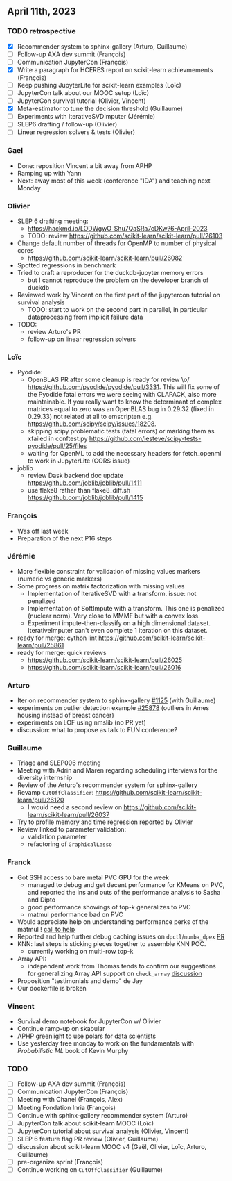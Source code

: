 ## April 11th, 2023

### TODO retrospective

- [x] Recommender system to sphinx-gallery (Arturo, Guillaume)
- [ ] Follow-up AXA dev summit (François)
- [ ] Communication JupyterCon (François)
- [x] Write a paragraph for HCERES report on scikit-learn achievmements (François)
- [ ] Keep pushing JupyterLite for scikit-learn examples (Loïc)
- [ ] JupyterCon talk about our MOOC setup (Loïc)
- [ ] JupyterCon survival tutorial (Olivier, Vincent)
- [x] Meta-estimator to tune the decision threshold (Guillaume)
- [ ] Experiments with IterativeSVDImputer (Jérémie)
- [ ] SLEP6 drafting / follow-up (Olivier)
- [ ] Linear regression solvers & tests (Olivier)

### Gael

- Done: reposition Vincent a bit away from APHP
- Ramping up with Yann
- Next: away most of this week (conference "IDA") and teaching next Monday

### Olivier

- SLEP 6 drafting meeting:
    - https://hackmd.io/LODWgwO_Shu7QaSRa7cDKw?6-April-2023
    - TODO: review https://github.com/scikit-learn/scikit-learn/pull/26103
- Change default number of threads for OpenMP to number of physical cores
    - https://github.com/scikit-learn/scikit-learn/pull/26082
- Spotted regressions in benchmark
- Tried to craft a reproducer for the duckdb-jupyter memory errors
    - but I cannot reproduce the problem on the developer branch of duckdb
- Reviewed work by Vincent on the first part of the jupytercon tutorial on survival analysis
    - TODO: start to work on the second part in parallel, in particular dataprocessing from implicit failure data
- TODO:
    - review Arturo's PR
    - follow-up on linear regression solvers

### Loïc

- Pyodide:
  + OpenBLAS PR after some cleanup is ready for review \o/ https://github.com/pyodide/pyodide/pull/3331. This will fix some of the Pyodide fatal errors we were seeing with CLAPACK, also more maintainable. If you really want to know the determinant of complex matrices equal to zero was an OpenBLAS bug in 0.29.32 (fixed in 0.29.33) not related at all to emscripten e.g. https://github.com/scipy/scipy/issues/18208.
  + skipping scipy problematic tests (fatal errors) or marking them as xfailed in conftest.py https://github.com/lesteve/scipy-tests-pyodide/pull/25/files
  + waiting for OpenML to add the necessary headers for fetch_openml to work in JupyterLite (CORS issue)
- joblib
  + review Dask backend doc update https://github.com/joblib/joblib/pull/1411
  + use flake8 rather than flake8_diff.sh https://github.com/joblib/joblib/pull/1415  

### François

- Was off last week
- Preparation of the next P16 steps

### Jérémie

- More flexible constraint for validation of missing values markers (numeric vs generic markers)
- Some progress on matrix factorization with missing values
  - Implementation of IterativeSVD with a transform.
    issue: not penalized
  - Implementation of SoftImpute with a transform.
    This one is penalized (nuclear norm). Very close to MMMF but with a convex loss.
  - Experiment impute-then-classify on a high dimensional dataset. IterativeImputer can't even complete 1 iteration on this dataset.
- ready for merge: cython lint https://github.com/scikit-learn/scikit-learn/pull/25861
- ready for merge: quick reviews
  - https://github.com/scikit-learn/scikit-learn/pull/26025
  - https://github.com/scikit-learn/scikit-learn/pull/26016

### Arturo

- Iter on recommender system to sphinx-gallery [#1125](https://github.com/sphinx-gallery/sphinx-gallery/pull/1125) (with Guillaume)
- experiments on outlier detection example [#25878](https://github.com/scikit-learn/scikit-learn/pull/25878) (outliers in Ames housing instead of breast cancer)
- experiments on LOF using nmslib (no PR yet)
- discussion: what to propose as talk to FUN conference?


### Guillaume

- Triage and SLEP006 meeting
- Meeting with Adrin and Maren regarding scheduling interviews for the diversity internship
- Review of the Arturo's recommender system for sphinx-gallery
- Revamp `CutOffClassifier`: https://github.com/scikit-learn/scikit-learn/pull/26120
    - I would need a second review on https://github.com/scikit-learn/scikit-learn/pull/26037
- Try to profile memory and time regression reported by Olivier
- Review linked to parameter validation:
    - validation parameter
    - refactoring of `GraphicalLasso`

### Franck

- Got SSH access to bare metal PVC GPU for the week
    - managed to debug and get decent performance for KMeans on PVC, and reported the ins and outs of the performance analysis to Sasha and Dipto
    - good performance showings of top-k generalizes to PVC
    - matmul performance bad on PVC
- Would appreciate help on understanding performance perks of the matmul ! [call to help](https://github.com/IntelPython/numba-dpex/issues/984)
- Reported and help further debug caching issues on `dpctl`/`numba_dpex` [PR](https://github.com/IntelPython/numba-dpex/pull/9465)
- KNN: last steps is sticking pieces together to assemble KNN POC.
    - currently working on multi-row top-k
- Array API: 
    - independent work from Thomas tends to confirm our suggestions for generalizing Array API support on `check_array` [discussion](https://github.com/scikit-learn/scikit-learn/issues/25433#issuecomment-1497939200)
- Proposition "testimonials and demo" de Jay
- Our dockerfile is broken

### Vincent

- Survival demo notebook for JupyterCon w/ Olivier
- Continue ramp-up on skabular
- APHP greenlight to use polars for data scientists
- Use yesterday free monday to work on the fundamentals with *Probabilistic ML* book of Kevin Murphy


### TODO

- [ ] Follow-up AXA dev summit (François)
- [ ] Communication JupyterCon (François)
- [ ] Meeting with Chanel (François, Alex)
- [ ] Meeting Fondation Inria (François)
- [ ] Continue with sphinx-gallery recommender system (Arturo)
- [ ] JupyterCon talk about scikit-learn MOOC (Loïc)
- [ ] JupyterCon tutorial about survival analysis (Olivier, Vincent)
- [ ] SLEP 6 feature flag PR review (Olivier, Guillaume)
- [ ] discussion about scikit-learn MOOC v4 (Gaël, Olivier, Loïc, Arturo, Guillaume)
- [ ] pre-organize sprint (François)
- [ ] Continue working on `CutOffClassifier` (Guillaume)
